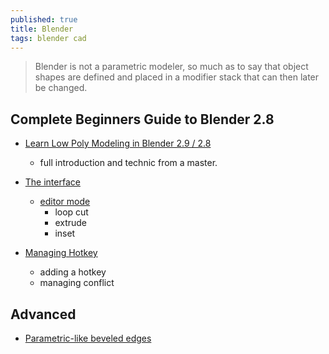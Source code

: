 ```yaml
---
published: true
title: Blender
tags: blender cad
---
```

> Blender is not a parametric modeler, so much as to say that object shapes are defined and placed in a modifier stack that can then later be changed.

## Complete Beginners Guide to Blender 2.8
- [Learn Low Poly Modeling in Blender 2.9 / 2.8](https://www.youtube.com/watch?v=1jHUY3qoBu8)
	- full introduction and technic from a master.
- [The interface](https://www.youtube.com/watch?v=7MRonzqYJgw)
	- [editor mode](https://www.youtube.com/watch?v=WFzIbz2FN28)
		- loop cut
        - extrude
        - inset
       
- [Managing Hotkey](https://youtu.be/8DVB1uGItrk?t=124)
	- adding a hotkey
    - managing conflict



## Advanced
- [Parametric-like beveled edges](https://www.youtube.com/watch?v=FZ8Yd_feUPE)
